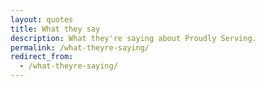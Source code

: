 ```yaml
---
layout: quotes
title: What they say
description: What they're saying about Proudly Serving.
permalink: /what-theyre-saying/
redirect_from:
  - /what-theyre-saying/
---
```


